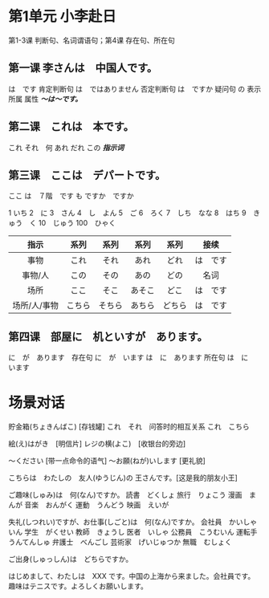 # 第1单元 小李赴日
第1-3课 判断句、名词谓语句；第4课 存在句、所在句
## 第一课 李さんは　中国人です。
は　です 肯定判断句
は　ではありません 否定判断句
は　ですか 疑问句
の 表示所属 属性
***〜は〜です。***
## 第二课　これは　本です。
これ
それ　何
あれ だれ
この
***指示词***
## 第三课　ここは　デパートです。
ここ
は　７階　です
も
ですか　ですか

1 いち
2　に
3　さん
4　し　よん
5　ご
6　ろく
7　しち　なな
8　はち
9　きゅう　く
10　じゅう
100　ひゃく

|指示|系列|系列|系列|系列|接续|
|:-:|:-:|:-:|:-:|:-:|:-:|
|事物|これ|それ|あれ|どれ|は　です|
|事物/人|この|その|あの|どの|名词|
|场所|ここ|そこ|あそこ|どこ|は　です|
|场所/人/事物|こちら|そちら|あちら|どちら|は　です|
## 第四课　部屋に　机といすが　あります。
に　が　あります　存在句
に　が　います
は　に　あります 所在句
は　に　います

# 场景对话
貯金箱(ちょきんばこ)    [存钱罐]
これ　それ　问答时的相互关系
これ　こちら

絵(え)はがき　[明信片]
レジの横(よこ)　[收银台的旁边]

〜ください  [带一点命令的语气]
〜お願(ねが)いします    [更礼貌]

こちらは　わたしの　友人(ゆうじん)の 王さんです。[这是我的朋友小王]

ご趣味(しゅみ)は　何(なん)ですか。
読書　どくしょ
旅行　りょこう
漫画　まんが
音楽　おんがく
運動　うんどう
映画　えいが

失礼(しつれい)ですが、お仕事(しごと)は　何(なん)ですか。
会社員　かいしゃいん
学生　がくせい
教師　きょうし
医者　いしゃ
公務員　こうむいん
運転手　うんてんしゅ
弁護士　べんごし
芸術家　げいじゅつか
無職　むしょく

ご出身(しゅっしん)は　どちらですか。

はじめまして、わたしは　XXX です。中国の上海から来ました。会社員です。趣味はテニスです。よろしくお願いします。
